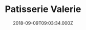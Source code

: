 ---
date: 2018-09-09T09:03:34.000Z
title: Patisserie Valerie
latitude: 51.51916952764216
longitude: -0.07761616626586586
url: http://www.patisserie-valerie.co.uk
category: checkin
---